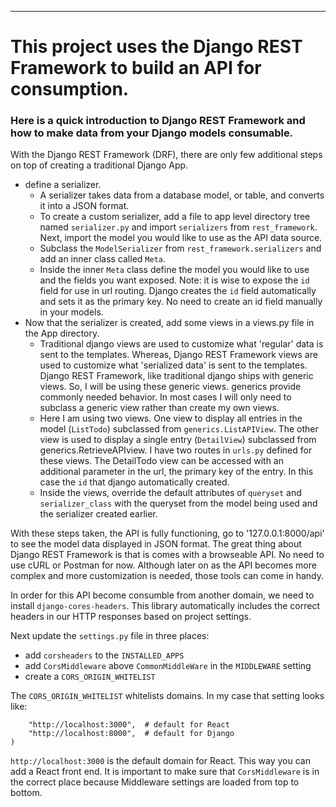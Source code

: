 
---------------------------------------------------------------------------------------------------------------------------------------------
# This project uses the Django REST Framework to build an API for consumption. 

### Here is a quick introduction to Django REST Framework and how to make data from your Django models consumable.

With the Django REST Framework (DRF), there are only few additional steps on top of creating a traditional Django App.

- define a serializer.
  - A serializer takes data from a database model, or table, and converts it into a JSON format. 
  - To create a custom serializer, add a file to app level directory tree named `serializer.py` and import `serializers` from `rest_framework`. Next, import the model you would like to use as the API data source.
  - Subclass the `ModelSerializer` from `rest_framework.serializers` and add an inner class called `Meta`.
  - Inside the inner `Meta` class define the model you would like to use and the fields you want exposed. Note: it is wise to expose the `id` field for use in url routing. Django creates the `id` field automatically and sets it as the primary key. No need to create an id field manually in your models. 
- Now that the serializer is created, add some views in a views.py file in the App directory. 
    - Traditional django views are used to customize what 'regular' data is sent to the templates. Whereas, Django REST Framework views are used to customize what 'serialized data' is sent to the templates. Django REST Framework, like traditional django ships with generic views. So, I will be using these generic views. generics provide commonly needed behavior. In most cases I will only need to subclass a generic view rather than create my own views.
   - Here I am using two views. One view to display all entries in the model (`ListTodo`) subclassed from `generics.ListAPIView`. The other view is used to display a single entry (`DetailView`) subclassed from generics.RetrieveAPIview. I have two routes in `urls.py` defined for these views. The DetailTodo view can be accessed with an additional parameter in the url, the primary key of the entry. In this case the `id` that django automatically created. 
   - Inside the views, override the default attributes of `queryset` and `serializer_class` with the queryset from the model being used and the serializer created earlier. 
   
With these steps taken, the API is fully functioning, go to '127.0.0.1:8000/api' to see the model data displayed in JSON format. The great thing about Django REST Framework is that is comes with a browseable API. No need to use cURL or Postman for now. Although later on as the API becomes more complex and more customization is needed, those tools can come in handy. 
 
In order for this API become consumble from another domain, we need to install `django-cores-headers`. This library automatically includes the correct headers in our HTTP responses based on project settings. 

Next update the `settings.py` file in three places:
- add `corsheaders` to the `INSTALLED_APPS`
- add `CorsMiddleware` above `CommonMiddleWare` in the `MIDDLEWARE` setting
- create a `CORS_ORIGIN_WHITELIST`

The `CORS_ORIGIN_WHITELIST` whitelists domains. In my case that setting looks like:

```CORS_ORIGIN_WHITELIST = (
    "http://localhost:3000",  # default for React
    "http://localhost:8000",  # default for Django
)
```
`http://localhost:3000` is the default domain for React. This way you can add a React front end. 
It is important to make sure that `CorsMiddleware` is in the correct place because Middleware settings are loaded from top to bottom.
